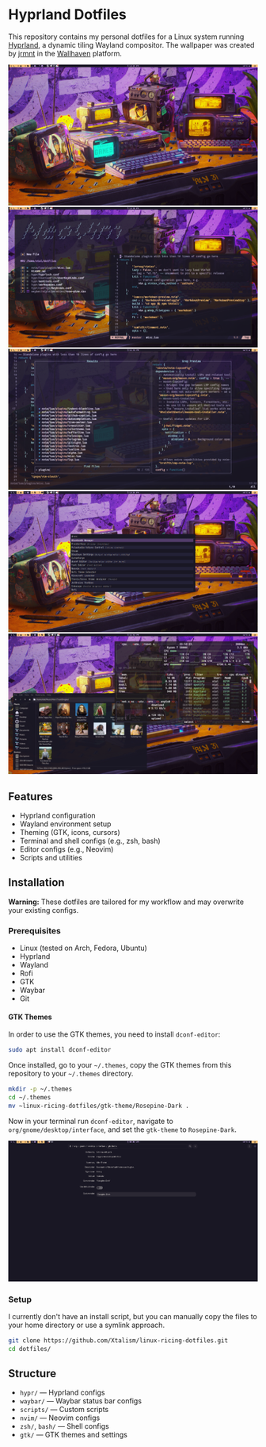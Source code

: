 # Hyprland Dotfiles

This repository contains my personal dotfiles for a Linux system running [Hyprland](https://github.com/hyprwm/Hyprland), a dynamic tiling Wayland compositor. The wallpaper was created by [jrmnt](https://wallhaven.cc/user/jrmnt) in the [Wallhaven](https://wallhaven.cc/) platform.

![Overview](assets/screenshots/main.png)
![Neovim](assets/screenshots/nvim.png)
![Neovim-Config](assets/screenshots/nvim-config.png)
![Rofi](assets/screenshots/rofi.png)
![Thunar](assets/screenshots/thunar.png)

## Features

- Hyprland configuration
- Wayland environment setup
- Theming (GTK, icons, cursors)
- Terminal and shell configs (e.g., zsh, bash)
- Editor configs (e.g., Neovim)
- Scripts and utilities

## Installation

**Warning:** These dotfiles are tailored for my workflow and may overwrite your existing configs.

### Prerequisites

- Linux (tested on Arch, Fedora, Ubuntu)
- Hyprland
- Wayland
- Rofi
- GTK
- Waybar
- Git

#### GTK Themes

In order to use the GTK themes, you need to install `dconf-editor`:

```sh
sudo apt install dconf-editor
```

Once installed, go to your `~/.themes`, copy the GTK themes from this repository to your `~/.themes` directory.

```sh
mkdir -p ~/.themes
cd ~/.themes
mv ~linux-ricing-dotfiles/gtk-theme/Rosepine-Dark .
```

Now in your terminal run `dconf-editor`, navigate to `org/gnome/desktop/interface`, and set the `gtk-theme` to `Rosepine-Dark`.

![GTK Theme Setup](assets/screenshots/gtk-theme-setup.png)

### Setup

I currently don't have an install script, but you can manually copy the files to your home directory or use a symlink approach.

```sh
git clone https://github.com/Xtalism/linux-ricing-dotfiles.git
cd dotfiles/
```

## Structure

- `hypr/` — Hyprland configs
- `waybar/` — Waybar status bar configs
- `scripts/` — Custom scripts
- `nvim/` — Neovim configs
- `zsh/`, `bash/` — Shell configs
- `gtk/` — GTK themes and settings

```

```
